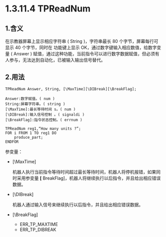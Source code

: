 # 1.3.11.4 TPReadNum

## 1.含义

在示教器屏幕上显示相应字符串 ( String )，字符串最长 80 个字节，屏幕每行可显示 40 个字节，同时在 功能键上显示 OK，通过数字键输入相应数值，给数字变量 ( Answer ) 赋值，通过这种功能，当前指令可以进行数字数据赋值，但必须有人参与，无法达到自动化，已被输入输出信号替代。

## 2.用法

```
TPReadNum Answer, String, [\MaxTime][\DIBreak][\BreakFlag];

Answer:数字赋值。( num )  
String:屏幕字符串。( string ) 
[\MaxTime]:最长等待时间 s。( num ) 
[\DIBreak]:输入信号控制 。( signaldi ) 
[\BreakFlag]:指令状态控制。( errnum )
```

```
TPReadNum reg1,“How many units ?”; 
FOR i FROM 1 TO reg1 DO			 
	produce_part;
ENDFOR
```

参变量：

- [\MaxTime]

   机器人执行当前指令等待时间超过最长等待时间，机器人将停机报错，如果同时采用参变量 **[** BreakFlag]，机器人将继续执行以后指令，并且给出相应错误数据。

- [\DIBreak]

   机器人通过输入信号来继续执行以后指令，并且给出相应错误数据。

- [\BreakFlag]

  - ERR_TP_MAXTIME
  - ERR_TP_DIBREAK